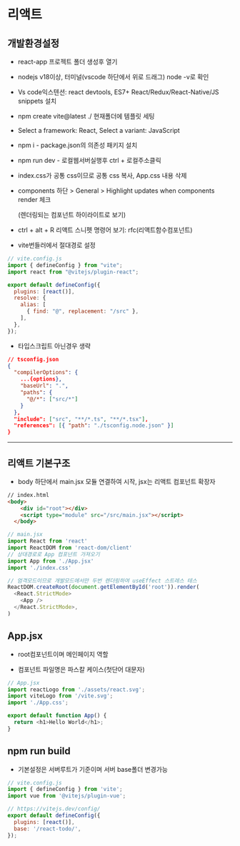 # 리액트

## 개발환경설정

- react-app 프로젝트 폴더 생성후 열기

- nodejs v18이상, 터미널(vscode 하단에서 위로 드래그) node -v로 확인

- Vs code익스텐션: react devtools, ES7+ React/Redux/React-Native/JS snippets 설치

- npm create vite@latest ./ 현재폴더에 템플릿 세팅

- Select a framework: React, Select a variant: JavaScript

- npm i - package.json의 의존성 패키지 설치

- npm run dev -  로컬웹서버실행후 ctrl + 로컬주소클릭

- index.css가 공통 css이므로 공통 css 복사, App.css 내용 삭제

- components 하단 > General > Highlight updates when components render 체크
  
  (렌더링되는 컴포넌트 하이라이트로 보기)

- ctrl + alt + R 리액트 스니펫 명령어 보기: rfc(리액트함수컴포넌트)

- vite번들러에서 절대경로 설정

```js
// vite.config.js
import { defineConfig } from "vite";
import react from "@vitejs/plugin-react";

export default defineConfig({
  plugins: [react()],
  resolve: {
    alias: [
      { find: "@", replacement: "/src" },
    ],
  },
});
```

- 타입스크립트 아닌경우 생략

```json
// tsconfig.json
{
  "compilerOptions": {
    ...{options},
    "baseUrl": ".",
    "paths": {
      "@/*": ["src/*"]
    }
  },
  "include": ["src", "**/*.ts", "**/*.tsx"],
  "references": [{ "path": "./tsconfig.node.json" }]
}
```

---

## 리액트 기본구조

- body 하단에서 main.jsx 모듈 연결하여 시작, jsx는 리액트 컴포넌트 확장자

```html
// index.html
<body>
    <div id="root"></div>
    <script type="module" src="/src/main.jsx"></script>
  </body>
```

```js
// main.jsx
import React from 'react'
import ReactDOM from 'react-dom/client'
// 상대경로로 App 컴포넌트 가져오기
import App from './App.jsx'
import './index.css'

// 엄격모드이므로 개발모드에서만 두번 렌더링하여 useEffect 스트레스 테스
ReactDOM.createRoot(document.getElementById('root')).render(
  <React.StrictMode>
    <App />
  </React.StrictMode>,
)
```

## App.jsx

- root컴포넌트이며 메인페이지 역할

- 컴포넌트 파일명은 파스칼 케이스(첫단어 대문자)

```js
// App.jsx
import reactLogo from './assets/react.svg';
import viteLogo from '/vite.svg';
import './App.css';

export default function App() {
  return <h1>Hello World</h1>;
}
```

## npm run build

- 기본설정은 서버루트가 기준이며 서버 base폴더 변경가능

```js
// vite.config.js
import { defineConfig } from 'vite';
import vue from '@vitejs/plugin-vue';

// https://vitejs.dev/config/
export default defineConfig({
  plugins: [react()],
  base: '/react-todo/',
});
```
